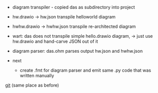 - diagram transpiler - copied das as subdirectory into project
- hw.drawio -> hw.json transpile helloworld diagram
- hwhw.drawio -> hwhw.json transpile re-architected diagram
- wart: das does not transpile simple hello.drawio diagram, -> just use hw.drawio and hand-carve JSON out of it
- diagram parser: das.ohm parses output hw.json and hwhw.json

- next
	- create .fmt for diagram parser and emit same .py code that was written manually

[git](https://github.com/guitarvydas/eh/tree/master/doc) (same place as before)